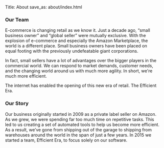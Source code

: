 Title: About
save_as: about/index.html

### <i class="fa fa-rocket fa-lg"></i><span class="icon-label">Our Team</span>

E-commerce is changing retail as we know it. Just a decade ago, “small business owner” and “global seller” were mutually exclusive. With the explosion of e-commerce and especially the Amazon Marketplace, the world is a different place. Small business owners have been placed on equal footing with the previously undefeatable giant corporations.

In fact, small sellers have a lot of advantages over the bigger players in the commercial world. We can respond to market demands, customer needs, and the changing world around us with much more agility. In short, we're much more efficient.

The internet has enabled the opening of this new era of retail. The Efficient Era.</p>
</div>
<div class="well well-lg">
<h3><i class="fa fa-briefcase fa-lg"></i><span class="icon-label">Our Story</span></h3>
<p>Our business originally started in 2009 as a private label seller on Amazon. As we grew, we were spending far too much time on repetitive tasks. This led to us creating a set of automated tools to help us become more efficient. As a result, we’ve gone from shipping out of the garage to shipping from warehouses around the world in the span of just a few years. In 2015 we started a team, Efficient Era, to focus solely on our software.</p>
</div>